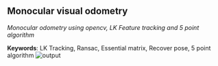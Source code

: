 ## Monocular visual odometry
*Monocular odometry using opencv, LK Feature tracking and 5 point algorithm*

**Keywords**: LK Tracking, Ransac, Essential matrix, Recover pose, 5 point algorithm
![output](https://github.com/suryaprakashrajkumar/Mono_Visual_Odometry/raw/main/output.gif)
